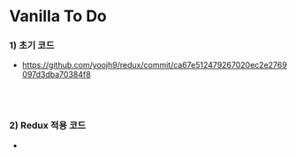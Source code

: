 # Vanilla To Do

### 1) 초기 코드

-   https://github.com/yoojh9/redux/commit/ca67e512479267020ec2e2769097d3dba70384f8

<br><br>

### 2) Redux 적용 코드

-
